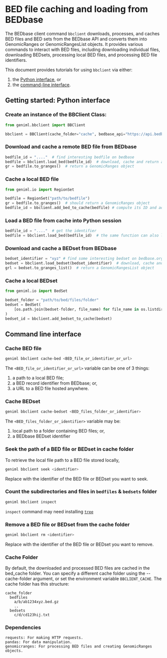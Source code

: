 # BED file caching and loading from BEDbase

The BEDbase client command `bbclient` downloads, processes, and caches BED files and BED sets from the BEDbase API and converts them into GenomicRanges or GenomicRangesList objects.
It provides various commands to interact with BED files, including downloading individual files, downloading BEDsets, processing local BED files, and processing BED file identifiers.

This document provides tutorials for using `bbclient` via either:

1. the [Python interface](#getting-started-python-interface), or
2. the [command-line interface](#command-line-interface).

## Getting started: Python interface

### Create an instance of the BBClient Class:

```python
from geniml.bbclient import BBClient

bbclient = BBClient(cache_folder="cache", bedbase_api="https://api.bedbase.org
```

### Download and cache a remote BED file from BEDbase 

```python
bedfile_id = "...."  # find interesting bedfile on bedbase
bedfile = bbclient.load_bed(bedfile_id)  # download, cache and return a RegionSet object
gr = bedfile.to_granges()  # return a GenomicRanges object
```

### Cache a local BED file
```python
from geniml.io import RegionSet

bedfile = RegionSet("path/to/bedfile")
gr = bedfile.to_granges()  # should return a GenomicRanges object
bedfile_id = bbclient.add_bed_to_cache(bedfile) # compute its ID and add it to the cache
```

### Load a BED file from cache into Python session

```python
bedfile_id = "...."  # get the identifier
bedfile = bbclient.load_bed(bedfile_id)  # the same function can also load BED files that have already been cached
```


### Download and cache a BEDset from BEDbase

```python
bedset_identifier = "xyz" # find some interesting bedset on bedbase.org
bedset = bbclient.load_bedset(bedset_identifier)  # download, cache and return a BedSet object
grl = bedset.to_granges_list()  # return a GenomicRangesList object
```

### Cache a local BEDset

```python
from geniml.io import BedSet

bedset_folder = "path/to/bed/files/folder"
bedset = BedSet(
    [os.path.join(bedset-folder, file_name) for file_name in os.listdir(bedset_folder)]
)
bedset_id = bbclient.add_bedset_to_cache(bedset)
```

## Command line interface

### Cache BED file

```bash
geniml bbclient cache-bed <BED_file_or_identifier_or_url>
```

The `<BED_file_or_identifier_or_url>` variable can be one of 3 things:

1. a path to a local BED file;
2. a BED record identifier from BEDbase; or,
3. a URL to a BED file hosted anywhere.

### Cache BEDset

```bash
geniml bbclient cache-bedset <BED_files_folder_or_identifier>
```

The `<BED_files_folder_or_identifier>` variable may be:

1. local path to a folder containing BED files; or,
2. a BEDbase BEDset identifier

### Seek the path of a BED file or BEDset in cache folder

To retrieve the local file path to a BED file stored locally,

```bash
geniml bbclient seek <identifier>
```

Replace <identifier> with the identifier of the BED file or BEDset you want to seek.

### Count the subdirectories and files in `bedfiles` & `bedsets` folder

```bash
geniml bbclient inspect
```

`inspect` command may need installing [`tree`](https://www.geeksforgeeks.org/tree-command-unixlinux/)

### Remove a BED file or BEDset from the cache folder 

```bash
geniml bbclient rm <identifier>
```

Replace <identifier> with the identifier of the BED file or BEDset you want to remove.

### Cache Folder

By default, the downloaded and processed BED files are cached in the bed_cache folder. You can specify a different cache folder using the --cache-folder argument, or set the environment variable `BBCLIENT_CACHE`.
The cache folder has this structure:
```
cache_folder
  bedfiles
    a/b/ab1234xyz.bed.gz
    ..
  bedsets
    c/d/cd123hij.txt
```


### Dependencies
    requests: For making HTTP requests.
    pandas: For data manipulation.
    genomicranges: For processing BED files and creating GenomicRanges objects.
